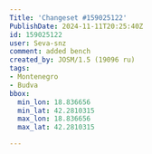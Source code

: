 ```yaml
---
Title: 'Changeset #159025122'
PublishDate: 2024-11-11T20:25:40Z
id: 159025122
user: Seva-snz
comment: added bench
created_by: JOSM/1.5 (19096 ru)
tags:
- Montenegro
- Budva
bbox:
  min_lon: 18.836656
  min_lat: 42.2810315
  max_lon: 18.836656
  max_lat: 42.2810315

---
```

